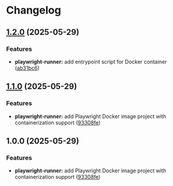 # Changelog

## [1.2.0](https://github.com/ecoma-io/application/compare/playwright-runner@v1.1.0...playwright-runner@v1.2.0) (2025-05-29)


### Features

* **playwright-runner:** add entrypoint script for Docker container ([ab31bc6](https://github.com/ecoma-io/application/commit/ab31bc666f0d093bb97ca417e6a4417aff10c793))

## [1.1.0](https://github.com/ecoma-io/application/compare/playwright-runner@v1.0.0...playwright-runner@v1.1.0) (2025-05-29)


### Features

* **playwright-runner:** add Playwright Docker image project with containerization support ([93308fe](https://github.com/ecoma-io/application/commit/93308fe1886117d25e6c118a62486419ac812164))

## 1.0.0 (2025-05-29)


### Features

* **playwright-runner:** add Playwright Docker image project with containerization support ([93308fe](https://github.com/ecoma-io/application/commit/93308fe1886117d25e6c118a62486419ac812164))
